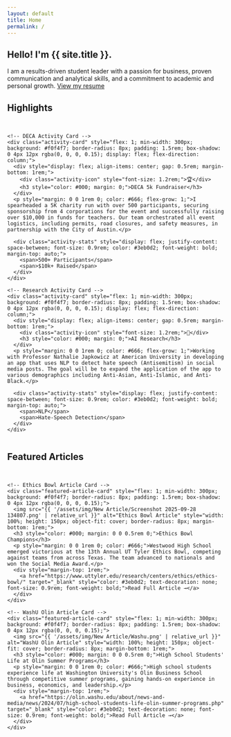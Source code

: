 ```yaml
---
layout: default
title: Home
permalink: /
---
```


<section class="hero">
  <div class="intro">
    <h1>Hello! I'm {{ site.title }}.</h1>
    <p>I am a results-driven student leader with a passion for business, proven communication and analytical skills, and a commitment to academic and personal growth. <a href="{{ '/resume/' | relative_url }}">View my resume</a></p>
  </div>
</section>

<section class="section">
  <h2>Highlights</h2>
  
  <!-- Activity Cards Section -->
  <div class="activity-cards-container" style="display: flex; gap: 1rem; margin-top: 2rem; flex-wrap: wrap;">
    
    <!-- DECA Activity Card -->
    <div class="activity-card" style="flex: 1; min-width: 300px; background: #f0f4f7; border-radius: 8px; padding: 1.5rem; box-shadow: 0 4px 12px rgba(0, 0, 0, 0.15); display: flex; flex-direction: column;">
      <div style="display: flex; align-items: center; gap: 0.5rem; margin-bottom: 1rem;">
        <div class="activity-icon" style="font-size: 1.2rem;">🏆</div>
        <h3 style="color: #000; margin: 0;">DECA 5k Fundraiser</h3>
      </div>
      <p style="margin: 0 0 1rem 0; color: #666; flex-grow: 1;">I spearheaded a 5K charity run with over 500 participants, securing sponsorship from 4 corporations for the event and successfully raising over $10,000 in funds for teachers. Our team orchestrated all event logistics, including permits, road closures, and safety measures, in partnership with the City of Austin.</p>
      
      <div class="activity-stats" style="display: flex; justify-content: space-between; font-size: 0.9rem; color: #3eb0d2; font-weight: bold; margin-top: auto;">
        <span>500+ Participants</span>
        <span>$10k+ Raised</span>
      </div>
    </div>

    <!-- Research Activity Card -->
    <div class="activity-card" style="flex: 1; min-width: 300px; background: #f0f4f7; border-radius: 8px; padding: 1.5rem; box-shadow: 0 4px 12px rgba(0, 0, 0, 0.15); display: flex; flex-direction: column;">
      <div style="display: flex; align-items: center; gap: 0.5rem; margin-bottom: 1rem;">
        <div class="activity-icon" style="font-size: 1.2rem;">🔬</div>
        <h3 style="color: #000; margin: 0;">AI Research</h3>
      </div>
      <p style="margin: 0 0 1rem 0; color: #666; flex-grow: 1;">Working with Professor Nathalie Japkowicz at American University in developing an app that uses NLP to detect hate speech (Antisemitism) in social media posts. The goal will be to expand the application of the app to various demographics including Anti-Asian, Anti-Islamic, and Anti-Black.</p>
      
      <div class="activity-stats" style="display: flex; justify-content: space-between; font-size: 0.9rem; color: #3eb0d2; font-weight: bold; margin-top: auto;">
        <span>NLP</span>
        <span>Hate-Speech Detection</span>
      </div>
    </div>

  </div>
</section>

<section class="section">
  <h2>Featured Articles</h2>
  
  <!-- Featured Articles Cards -->
  <div class="featured-articles-container" style="display: flex; gap: 1rem; margin-top: 2rem; flex-wrap: wrap;">
    
    <!-- Ethics Bowl Article Card -->
    <div class="featured-article-card" style="flex: 1; min-width: 300px; background: #f0f4f7; border-radius: 8px; padding: 1.5rem; box-shadow: 0 4px 12px rgba(0, 0, 0, 0.15);">
      <img src="{{ '/assets/img/New Article/Screenshot 2025-09-28 134807.png' | relative_url }}" alt="Ethics Bowl Article" style="width: 100%; height: 150px; object-fit: cover; border-radius: 8px; margin-bottom: 1rem;">
      <h3 style="color: #000; margin: 0 0 0.5rem 0;">Ethics Bowl Champions</h3>
      <p style="margin: 0 0 1rem 0; color: #666;">Westwood High School emerged victorious at the 13th Annual UT Tyler Ethics Bowl, competing against teams from across Texas. The team advanced to nationals and won the Social Media Award.</p>
      <div style="margin-top: 1rem;">
        <a href="https://www.uttyler.edu/research/centers/ethics/ethics-bowl/" target="_blank" style="color: #3eb0d2; text-decoration: none; font-size: 0.9rem; font-weight: bold;">Read Full Article →</a>
      </div>
    </div>

    <!-- WashU Olin Article Card -->
    <div class="featured-article-card" style="flex: 1; min-width: 300px; background: #f0f4f7; border-radius: 8px; padding: 1.5rem; box-shadow: 0 4px 12px rgba(0, 0, 0, 0.15);">
      <img src="{{ '/assets/img/New Article/Washu.png' | relative_url }}" alt="WashU Olin Article" style="width: 100%; height: 150px; object-fit: cover; border-radius: 8px; margin-bottom: 1rem;">
      <h3 style="color: #000; margin: 0 0 0.5rem 0;">High School Students' Life at Olin Summer Programs</h3>
      <p style="margin: 0 0 1rem 0; color: #666;">High school students experience life at Washington University's Olin Business School through competitive summer programs, gaining hands-on experience in business, economics, and leadership.</p>
      <div style="margin-top: 1rem;">
        <a href="https://olin.washu.edu/about/news-and-media/news/2024/07/high-school-students-life-olin-summer-programs.php" target="_blank" style="color: #3eb0d2; text-decoration: none; font-size: 0.9rem; font-weight: bold;">Read Full Article →</a>
      </div>
    </div>

    
  </div>
</section>
